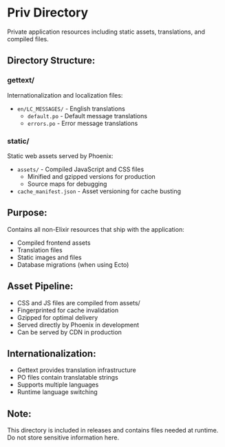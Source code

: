 # Priv Directory

Private application resources including static assets, translations, and compiled files.

## Directory Structure:

### gettext/
Internationalization and localization files:
- `en/LC_MESSAGES/` - English translations
  - `default.po` - Default message translations
  - `errors.po` - Error message translations

### static/
Static web assets served by Phoenix:
- `assets/` - Compiled JavaScript and CSS files
  - Minified and gzipped versions for production
  - Source maps for debugging
- `cache_manifest.json` - Asset versioning for cache busting

## Purpose:
Contains all non-Elixir resources that ship with the application:
- Compiled frontend assets
- Translation files
- Static images and files
- Database migrations (when using Ecto)

## Asset Pipeline:
- CSS and JS files are compiled from assets/
- Fingerprinted for cache invalidation
- Gzipped for optimal delivery
- Served directly by Phoenix in development
- Can be served by CDN in production

## Internationalization:
- Gettext provides translation infrastructure
- PO files contain translatable strings
- Supports multiple languages
- Runtime language switching

## Note:
This directory is included in releases and contains files needed at runtime. Do not store sensitive information here.